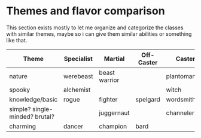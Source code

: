 # Themes and flavor comparison
This section exists mostly to let me organize and categorize the classes with similar themes, maybe so i can give them similar abilities or something like that.

| Theme | Specialist | Martial | Off-Caster | Caster |
| ---- | ---- | ---- | ---- | ---- |
| nature | werebeast | beast warrior |  | plantomancer |
| spooky | alchemist |  |  | witch |
| knowledge/basic | rogue | fighter | spelgard | wordsmith |
| simple? single-minded? brutal? |  | juggernaut |  | channeler |
| charming | dancer | champion | bard |  |
